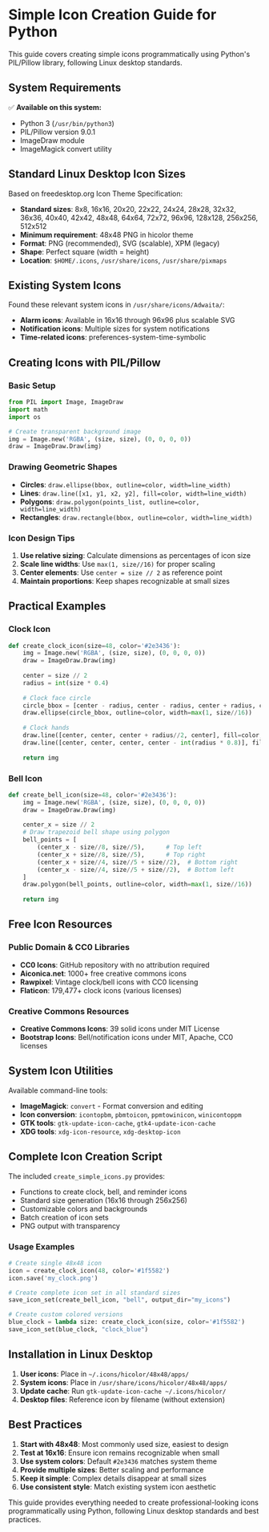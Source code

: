 # Simple Icon Creation Guide for Python

This guide covers creating simple icons programmatically using Python's PIL/Pillow library, following Linux desktop standards.

## System Requirements

✅ **Available on this system:**
- Python 3 (`/usr/bin/python3`)  
- PIL/Pillow version 9.0.1
- ImageDraw module
- ImageMagick convert utility

## Standard Linux Desktop Icon Sizes

Based on freedesktop.org Icon Theme Specification:
- **Standard sizes**: 8x8, 16x16, 20x20, 22x22, 24x24, 28x28, 32x32, 36x36, 40x40, 42x42, 48x48, 64x64, 72x72, 96x96, 128x128, 256x256, 512x512
- **Minimum requirement**: 48x48 PNG in hicolor theme
- **Format**: PNG (recommended), SVG (scalable), XPM (legacy)
- **Shape**: Perfect square (width = height)
- **Location**: `$HOME/.icons`, `/usr/share/icons`, `/usr/share/pixmaps`

## Existing System Icons

Found these relevant system icons in `/usr/share/icons/Adwaita/`:
- **Alarm icons**: Available in 16x16 through 96x96 plus scalable SVG
- **Notification icons**: Multiple sizes for system notifications
- **Time-related icons**: preferences-system-time-symbolic

## Creating Icons with PIL/Pillow

### Basic Setup
```python
from PIL import Image, ImageDraw
import math
import os

# Create transparent background image
img = Image.new('RGBA', (size, size), (0, 0, 0, 0))
draw = ImageDraw.Draw(img)
```

### Drawing Geometric Shapes
- **Circles**: `draw.ellipse(bbox, outline=color, width=line_width)`
- **Lines**: `draw.line([x1, y1, x2, y2], fill=color, width=line_width)`
- **Polygons**: `draw.polygon(points_list, outline=color, width=line_width)`
- **Rectangles**: `draw.rectangle(bbox, outline=color, width=line_width)`

### Icon Design Tips
1. **Use relative sizing**: Calculate dimensions as percentages of icon size
2. **Scale line widths**: Use `max(1, size//16)` for proper scaling
3. **Center elements**: Use `center = size // 2` as reference point
4. **Maintain proportions**: Keep shapes recognizable at small sizes

## Practical Examples

### Clock Icon
```python
def create_clock_icon(size=48, color='#2e3436'):
    img = Image.new('RGBA', (size, size), (0, 0, 0, 0))
    draw = ImageDraw.Draw(img)
    
    center = size // 2
    radius = int(size * 0.4)
    
    # Clock face circle
    circle_bbox = [center - radius, center - radius, center + radius, center + radius]
    draw.ellipse(circle_bbox, outline=color, width=max(1, size//16))
    
    # Clock hands
    draw.line([center, center, center + radius//2, center], fill=color, width=max(1, size//20))  # Hour
    draw.line([center, center, center, center - int(radius * 0.8)], fill=color, width=max(1, size//24))  # Minute
    
    return img
```

### Bell Icon
```python
def create_bell_icon(size=48, color='#2e3436'):
    img = Image.new('RGBA', (size, size), (0, 0, 0, 0))
    draw = ImageDraw.Draw(img)
    
    center_x = size // 2
    # Draw trapezoid bell shape using polygon
    bell_points = [
        (center_x - size//8, size//5),      # Top left
        (center_x + size//8, size//5),      # Top right  
        (center_x + size//4, size//5 + size//2),  # Bottom right
        (center_x - size//4, size//5 + size//2),  # Bottom left
    ]
    draw.polygon(bell_points, outline=color, width=max(1, size//16))
    
    return img
```

## Free Icon Resources

### Public Domain & CC0 Libraries
- **CC0 Icons**: GitHub repository with no attribution required
- **Aiconica.net**: 1000+ free creative commons icons
- **Rawpixel**: Vintage clock/bell icons with CC0 licensing
- **Flaticon**: 179,477+ clock icons (various licenses)

### Creative Commons Resources
- **Creative Commons Icons**: 39 solid icons under MIT License
- **Bootstrap Icons**: Bell/notification icons under MIT, Apache, CC0 licenses

## System Icon Utilities

Available command-line tools:
- **ImageMagick**: `convert` - Format conversion and editing
- **Icon conversion**: `icontopbm`, `pbmtoicon`, `ppmtowinicon`, `winicontoppm`
- **GTK tools**: `gtk-update-icon-cache`, `gtk4-update-icon-cache`
- **XDG tools**: `xdg-icon-resource`, `xdg-desktop-icon`

## Complete Icon Creation Script

The included `create_simple_icons.py` provides:
- Functions to create clock, bell, and reminder icons
- Standard size generation (16x16 through 256x256)
- Customizable colors and backgrounds
- Batch creation of icon sets
- PNG output with transparency

### Usage Examples
```python
# Create single 48x48 icon
icon = create_clock_icon(48, color='#1f5582')
icon.save('my_clock.png')

# Create complete icon set in all standard sizes
save_icon_set(create_bell_icon, "bell", output_dir="my_icons")

# Create custom colored versions
blue_clock = lambda size: create_clock_icon(size, color='#1f5582')
save_icon_set(blue_clock, "clock_blue")
```

## Installation in Linux Desktop

1. **User icons**: Place in `~/.icons/hicolor/48x48/apps/`
2. **System icons**: Place in `/usr/share/icons/hicolor/48x48/apps/`
3. **Update cache**: Run `gtk-update-icon-cache ~/.icons/hicolor/`
4. **Desktop files**: Reference icon by filename (without extension)

## Best Practices

1. **Start with 48x48**: Most commonly used size, easiest to design
2. **Test at 16x16**: Ensure icon remains recognizable when small  
3. **Use system colors**: Default `#2e3436` matches system theme
4. **Provide multiple sizes**: Better scaling and performance
5. **Keep it simple**: Complex details disappear at small sizes
6. **Use consistent style**: Match existing system icon aesthetic

This guide provides everything needed to create professional-looking icons programmatically using Python, following Linux desktop standards and best practices.